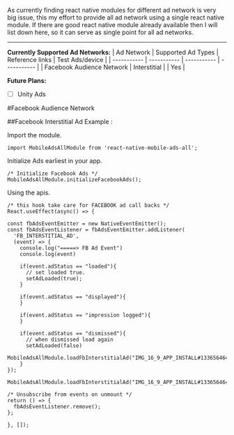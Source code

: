 As currently finding react native modules for different ad network is very big issue, this my effort to provide all ad network using a single react native module. If there are good react native module already available then I will list down here, so it can serve as single point for all ad networks.

---


**Currently Supported Ad Networks:**
| Ad Network | Supported Ad Types | Reference links | Test Ads/device | 
| ----------- | ----------- | ----------- | ----------- |
| Facebook Audience Network | Interstitial |  | Yes |

**Future Plans:**

- [ ] Unity Ads


#Facebook Audience Network

##Facebook Interstitial Ad Example :

Import the module.
```
import MobileAdsAllModule from 'react-native-mobile-ads-all';
```

Initialize Ads earliest in your app.
```
/* Initialize Facebook Ads */
MobileAdsAllModule.initializeFacebookAds();
```

Using the apis.
```
/* this hook take care for FACEBOOK ad call backs */
React.useEffect(async() => {

const fbAdsEventEmitter = new NativeEventEmitter();
const fbAdsEventListener = fbAdsEventEmitter.addListener(
  'FB_INTERSTITIAL_AD', 
  (event) => {
	console.log("=====> FB Ad Event")
	console.log(event)

	if(event.adStatus == "loaded"){
	  // set loaded true.
	  setAdLoaded(true);
	}

	if(event.adStatus == "displayed"){
	}

	if(event.adStatus == "impression logged"){
	}

	if(event.adStatus == "dismissed"){
	  // when dismissed load again
	  setAdLoaded(false)
	  MobileAdsAllModule.loadFbInterstitialAd("IMG_16_9_APP_INSTALL#1336564646926304_1336568296925939");
	}
});

MobileAdsAllModule.loadFbInterstitialAd("IMG_16_9_APP_INSTALL#1336564646926304_1336568296925939");

/* Unsubscribe from events on unmount */
return () => {
  fbAdsEventListener.remove();
};

}, []);

```